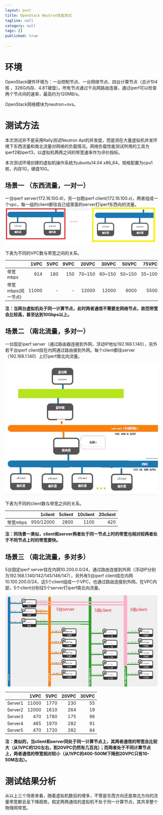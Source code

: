 ```yaml
---
layout: post
title: OpenStack Neutron性能测试
tagline: null
category: null
tags: []
published: true

---
```

# 环境
OpenStack硬件环境为：一台控制节点、一台网络节点、四台计算节点（总计104核 、326G内存、4.8T硬盘）。所有节点通过千兆网路由连接，通过iperf可以检查两个节点间的速率，最高约为120MB/s。

OpenStack网络模块为neutron+ovs。

# 测试方法
本次测试并不是采用Rally测试Neutron Api的并发度，而是测在大量虚拟机并发环境下东西流量和南北流量对网络的负载情况。网络负载性能测试所用的工具为iperf2和iperf3，以虚拟机两两之间的带宽速率作为评价指标。

本次测试环境创建的虚拟机操作系统为ubuntu14.04 x86_64，规格配置为cpu1核，内存1G，硬盘10G。

##	场景一 （东西流量，一对一） 
一台iperf server(172.16.100.4)，另一台跑iperf client(172.16.100.x)，两者组成一个vpc，每一组的client都往自己组里面的server打iperf东西向的流量。
![image](/assets/post-images/2016-03-04-90ab162b-ae4d-4433-e7c9-60e4b6c5abd4.jpg)

下表为不同的VPC数与带宽之间的关系。



|  | 1VPC | 5VPC| 9VPC|20VPC|30VPC|50VPC|75VPC|100VPC|
| ------------- |-------:| -----:| -----:|-----:|-----:|-----:|-----:|-----:|
|带宽mbps     | 914   | 180 |150|70~150|60~150|50~150|35~100|15~80|
|带宽mbps(同一节点)     | 11000  | - |-|12000|12000|6000|5500|4700|


**注：当两台虚拟机处于同一计算节点，此时两者通信不需要走网络节点，故而带宽会比较高，甚至达到10Gbps以上。**

##	场景二 （南北流量，多对一）
一台固定iperf server（通过路由器连接到外网，浮动IP地址192.168.1.140），另外若干台iperf client挂在内网通过路由接到外网。每个client都往server（192.168.1.140）上打iperf南北向流量。

![image](/assets/post-images/2016-03-04-046227fc-4812-4f8b-ef38-9d3ce6bb6415.jpg)


下表为不同的client数与带宽之间的关系。


|  | 1client | 5client| 10client|20client|
| ------------- |-------:| -----:| -----:|-----:|
|带宽mbps     | 950/12000   | 2800 |1100|420|


**注：同场景一类似，client和server两者处于同一节点上时的带宽也相对较两者处于不同节点上时的带宽要快。**
  


##	场景三 （南北流量，多对多）
5台固定iperf server挂在内网10.200.0.0/24，通过路由连接到外网（浮动IP分别为192.168.1.140/142/145/146/147），另外有5台iperf client挂在内网10.100.200.0/24，这5个client组成一个VPC，也通过路由连接到外网。在VPC内部，5个client分别往5个server打iperf南北向流量。

![image](/assets/post-images/2016-03-04-1f563dc9-ef94-4928-c3f9-4ef74409aa93.jpg)


 

|  | 1VPC | 5VPC| 20VPC|30VPC|
| ------------- |-------:| -----:| -----:| -----:|
|Server1     |11000| 1770 |230|55|
|Server2     |12000| 1610 |264|19|
|Server3     |470| 1780 |175|96|
|Server4     |465| 1970 |282|91|
|Server5     |470| 1720 |282|84|


**注：类似的，当client和server同处于同一计算节点上，其两者通信的带宽会比较大（从1VPC的12G左右，到20VPC仍然有几百兆）；而两者处于不同计算节点上，两者通信的带宽相对较小（从1VPC的400-500M下降到20VPC只有10-50M左右）。**


# 测试结果分析

从以上三个场景来看，随着虚拟机数目的增多，不管是东西方向还是南北方向的流量带宽都会呈下降趋势。假定两两通信的虚拟机不处于同一计算节点，其共享整个物理网带宽。